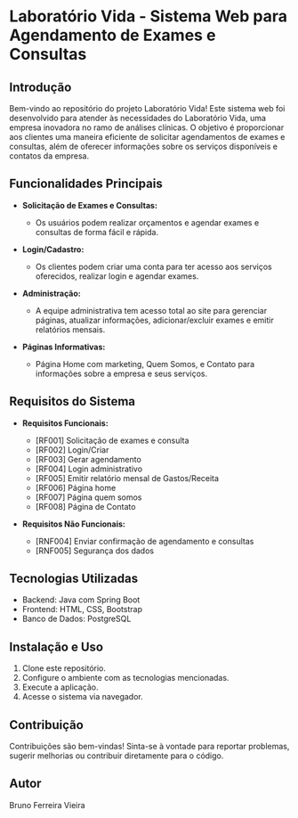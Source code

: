 # Laboratório Vida - Sistema Web para Agendamento de Exames e Consultas

## Introdução

Bem-vindo ao repositório do projeto Laboratório Vida! Este sistema web foi desenvolvido para atender às necessidades do Laboratório Vida, uma empresa inovadora no ramo de análises clínicas. O objetivo é proporcionar aos clientes uma maneira eficiente de solicitar agendamentos de exames e consultas, além de oferecer informações sobre os serviços disponíveis e contatos da empresa.

## Funcionalidades Principais

- **Solicitação de Exames e Consultas:**
  - Os usuários podem realizar orçamentos e agendar exames e consultas de forma fácil e rápida.

- **Login/Cadastro:**
  - Os clientes podem criar uma conta para ter acesso aos serviços oferecidos, realizar login e agendar exames.

- **Administração:**
  - A equipe administrativa tem acesso total ao site para gerenciar páginas, atualizar informações, adicionar/excluir exames e emitir relatórios mensais.

- **Páginas Informativas:**
  - Página Home com marketing, Quem Somos, e Contato para informações sobre a empresa e seus serviços.

## Requisitos do Sistema

- **Requisitos Funcionais:**
  - [RF001] Solicitação de exames e consulta
  - [RF002] Login/Criar
  - [RF003] Gerar agendamento
  - [RF004] Login administrativo
  - [RF005] Emitir relatório mensal de Gastos/Receita
  - [RF006] Página home
  - [RF007] Página quem somos
  - [RF008] Página de Contato

- **Requisitos Não Funcionais:**
  - [RNF004] Enviar confirmação de agendamento e consultas
  - [RNF005] Segurança dos dados

## Tecnologias Utilizadas

- Backend: Java com Spring Boot
- Frontend: HTML, CSS, Bootstrap
- Banco de Dados: PostgreSQL

## Instalação e Uso

1. Clone este repositório.
2. Configure o ambiente com as tecnologias mencionadas.
3. Execute a aplicação.
4. Acesse o sistema via navegador.

## Contribuição

Contribuições são bem-vindas! Sinta-se à vontade para reportar problemas, sugerir melhorias ou contribuir diretamente para o código.

## Autor

Bruno Ferreira Vieira
